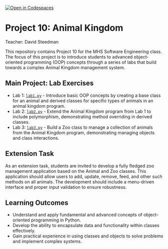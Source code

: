 [![Open in Codespaces](https://classroom.github.com/assets/launch-codespace-7f7980b617ed060a017424585567c406b6ee15c891e84e1186181d67ecf80aa0.svg)](https://classroom.github.com/open-in-codespaces?assignment_repo_id=15152233)
# Project 10: Animal Kingdom

Teacher: David Steedman

This repository contains Project 10 for the MHS Software Engineering class. The focus of this project is to 
introduce students to advanced object-oriented programming (OOP) concepts through a series of labs that build 
towards a complex Animal Kingdom management system.

## Main Project: Lab Exercises
- Lab 1: [`lab1.py`](lab1.py) - Introduce basic OOP concepts by creating a base class for an animal and derived 
  classes for specific types of animals in an animal kingdom program.
- Lab 2: [`lab2.py`](lab2.py) - Extend the Animal Kingdom program from Lab 1 to include polymorphism, 
  demonstrating method overriding in derived classes.
- Lab 3: [`lab3.py`](lab3.py) - Build a Zoo class to manage a collection of animals from the Animal Kingdom 
  program, demonstrating managing objects and class interactions.

## Extension Task
As an extension task, students are invited to develop a fully fledged zoo management application 
based on the Animal and Zoo classes. This application should allow users to add, update, remove, feed, and 
other such methods on all animals. The development should include a menu-driven interface and proper input 
validation to ensure robustness.

## Learning Outcomes
- Understand and apply fundamental and advanced concepts of object-oriented programming in Python.
- Develop the ability to encapsulate data and functionality within classes effectively.
- Gain practical experience in using classes and objects to solve problems and implement complex systems.